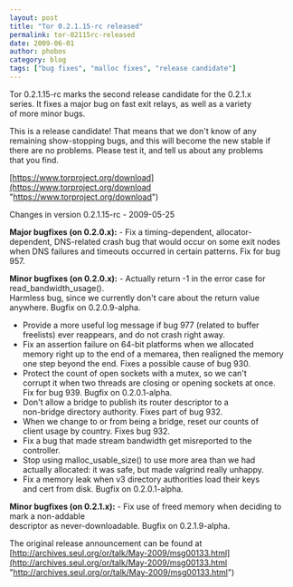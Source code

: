 ```yaml
---
layout: post
title: "Tor 0.2.1.15-rc released"
permalink: tor-02115rc-released
date: 2009-06-01
author: phobos
category: blog
tags: ["bug fixes", "malloc fixes", "release candidate"]
---
```


Tor 0.2.1.15-rc marks the second release candidate for the 0.2.1.x  
series. It fixes a major bug on fast exit relays, as well as a variety  
of more minor bugs.

This is a release candidate! That means that we don't know of any  
remaining show-stopping bugs, and this will become the new stable if  
there are no problems. Please test it, and tell us about any problems  
that you find.

[https://www.torproject.org/download](https://www.torproject.org/download "https://www.torproject.org/download")

Changes in version 0.2.1.15-rc - 2009-05-25

**Major bugfixes (on 0.2.0.x):** - Fix a timing-dependent, allocator-dependent, DNS-related crash bug that would occur on some exit nodes when DNS failures and timeouts occurred in certain patterns. Fix for bug 957.

**Minor bugfixes (on 0.2.0.x):** - Actually return -1 in the error case for read\_bandwidth\_usage().  
 Harmless bug, since we currently don't care about the return value  
 anywhere. Bugfix on 0.2.0.9-alpha.
- Provide a more useful log message if bug 977 (related to buffer  
 freelists) ever reappears, and do not crash right away.
- Fix an assertion failure on 64-bit platforms when we allocated  
 memory right up to the end of a memarea, then realigned the memory  
 one step beyond the end. Fixes a possible cause of bug 930.
- Protect the count of open sockets with a mutex, so we can't  
 corrupt it when two threads are closing or opening sockets at once.  
 Fix for bug 939. Bugfix on 0.2.0.1-alpha.
- Don't allow a bridge to publish its router descriptor to a  
 non-bridge directory authority. Fixes part of bug 932.
- When we change to or from being a bridge, reset our counts of  
 client usage by country. Fixes bug 932.
- Fix a bug that made stream bandwidth get misreported to the  
 controller.
- Stop using malloc\_usable\_size() to use more area than we had  
 actually allocated: it was safe, but made valgrind really unhappy.
- Fix a memory leak when v3 directory authorities load their keys  
 and cert from disk. Bugfix on 0.2.0.1-alpha.

**Minor bugfixes (on 0.2.1.x):** - Fix use of freed memory when deciding to mark a non-addable  
 descriptor as never-downloadable. Bugfix on 0.2.1.9-alpha.

The original release announcement can be found at [http://archives.seul.org/or/talk/May-2009/msg00133.html](http://archives.seul.org/or/talk/May-2009/msg00133.html "http://archives.seul.org/or/talk/May-2009/msg00133.html")

